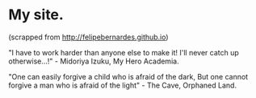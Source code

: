 # My site.

(scrapped from http://felipebernardes.github.io)

"I have to work harder than anyone else to make it!
I'll never catch up otherwise...!" - Midoriya Izuku, My Hero Academia.

"One can easily forgive a child who is afraid of the dark,
But one cannot forgive a man who is afraid of the light" - The Cave, Orphaned Land.